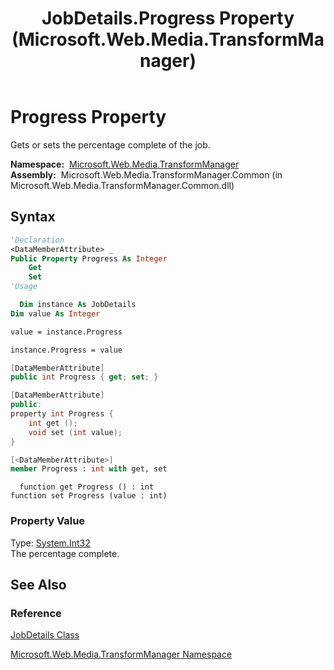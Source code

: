 ﻿---
title: JobDetails.Progress Property (Microsoft.Web.Media.TransformManager)
TOCTitle: Progress Property
ms:assetid: P:Microsoft.Web.Media.TransformManager.JobDetails.Progress
ms:mtpsurl: https://msdn.microsoft.com/en-us/library/microsoft.web.media.transformmanager.jobdetails.progress(v=VS.90)
ms:contentKeyID: 35520799
ms.date: 06/14/2012
mtps_version: v=VS.90
f1_keywords:
- Microsoft.Web.Media.TransformManager.JobDetails.set_Progress
- Microsoft.Web.Media.TransformManager.JobDetails.get_Progress
- Microsoft.Web.Media.TransformManager.JobDetails.Progress
dev_langs:
- csharp
- jscript
- vb
- FSharp
- cpp
api_location:
- Microsoft.Web.Media.TransformManager.Common.dll
api_name:
- Microsoft.Web.Media.TransformManager.JobDetails.get_Progress
- Microsoft.Web.Media.TransformManager.JobDetails.Progress
- Microsoft.Web.Media.TransformManager.JobDetails.set_Progress
api_type:
- Managed
topic_type:
- apiref
- kbSyntax
product_family_name: VS
ROBOTS: INDEX,FOLLOW
---

# Progress Property

Gets or sets the percentage complete of the job.

**Namespace:**  [Microsoft.Web.Media.TransformManager](microsoft-web-media-transformmanager-namespace.md)  
**Assembly:**  Microsoft.Web.Media.TransformManager.Common (in Microsoft.Web.Media.TransformManager.Common.dll)

## Syntax

```vb
'Declaration
<DataMemberAttribute> _
Public Property Progress As Integer
    Get
    Set
'Usage

  Dim instance As JobDetails
Dim value As Integer

value = instance.Progress

instance.Progress = value
```

```csharp
[DataMemberAttribute]
public int Progress { get; set; }
```

```cpp
[DataMemberAttribute]
public:
property int Progress {
    int get ();
    void set (int value);
}
```

``` fsharp
[<DataMemberAttribute>]
member Progress : int with get, set
```

```jscript
  function get Progress () : int
function set Progress (value : int)
```

### Property Value

Type: [System.Int32](https://msdn.microsoft.com/library/td2s409d)  
The percentage complete.  

## See Also

### Reference

[JobDetails Class](jobdetails-class-microsoft-web-media-transformmanager.md)

[Microsoft.Web.Media.TransformManager Namespace](microsoft-web-media-transformmanager-namespace.md)

